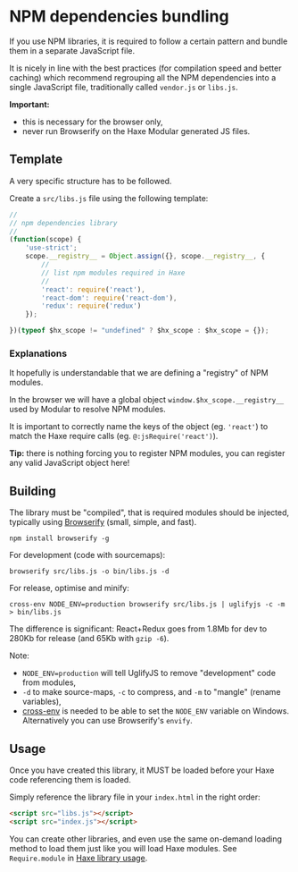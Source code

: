 # NPM dependencies bundling

If you use NPM libraries, it is required to follow a certain pattern and bundle them in
a separate JavaScript file.

It is nicely in line with the best practices (for compilation speed and better caching)
which recommend regrouping all the NPM dependencies into a single JavaScript file,
traditionally called `vendor.js` or `libs.js`.

**Important:**
- this is necessary for the browser only,
- never run Browserify on the Haxe Modular generated JS files.

## Template

A very specific structure has to be followed.

Create a `src/libs.js` file using the following template:

```javascript
//
// npm dependencies library
//
(function(scope) {
	'use-strict';
	scope.__registry__ = Object.assign({}, scope.__registry__, {
		//
		// list npm modules required in Haxe
		//
		'react': require('react'),
		'react-dom': require('react-dom'),
		'redux': require('redux')
	});

})(typeof $hx_scope != "undefined" ? $hx_scope : $hx_scope = {});
```

### Explanations

It hopefully is understandable that we are defining a "registry" of NPM modules.

In the browser we will have a global object `window.$hx_scope.__registry__` used by
Modular to resolve NPM modules.

It is important to correctly name the keys of the object (eg. `'react'`) to match the
Haxe require calls (eg. `@:jsRequire('react')`).

**Tip:** there is nothing forcing you to register NPM modules, you can register any
valid JavaScript object here!

## Building

The library must be "compiled", that is required modules should be injected,
typically using [Browserify](http://browserify.org/) (small, simple, and fast).

    npm install browserify -g

For development (code with sourcemaps):

	browserify src/libs.js -o bin/libs.js -d

For release, optimise and minify:

	cross-env NODE_ENV=production browserify src/libs.js | uglifyjs -c -m > bin/libs.js

The difference is significant: React+Redux goes from 1.8Mb for dev to 280Kb for release
(and 65Kb with `gzip -6`).

Note:
- `NODE_ENV=production` will tell UglifyJS to remove "development" code from modules,
- `-d` to make source-maps, `-c` to compress, and `-m` to "mangle" (rename variables),
- [cross-env](https://www.npmjs.com/package/cross-env) is needed to be able to set the
  `NODE_ENV` variable on Windows. Alternatively you can use Browserify's `envify`.

## Usage

Once you have created this library, it MUST be loaded before your Haxe code referencing
them is loaded.

Simply reference the library file in your `index.html` in the right order:

```html
<script src="libs.js"></script>
<script src="index.js"></script>
```

You can create other libraries, and even use the same on-demand loading method to load them
just like you will load Haxe modules.
See `Require.module` in [Haxe library usage](library-usage.md).

